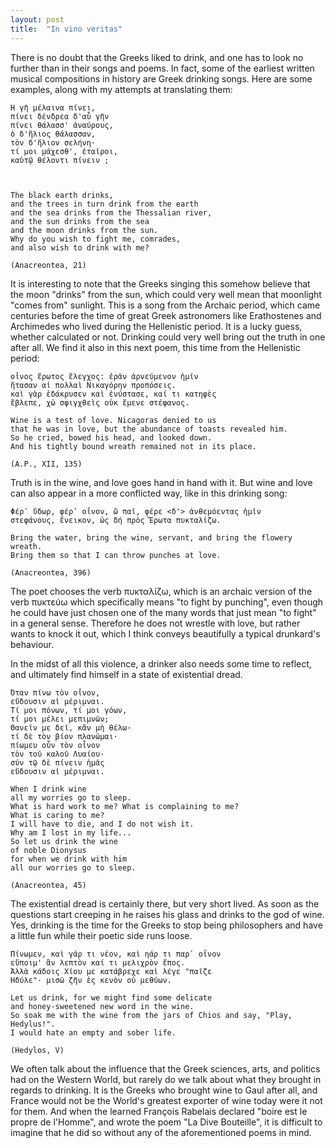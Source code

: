 ```yaml
---
layout: post
title:  "In vino veritas"
---
```


There is no doubt that the Greeks liked to drink, and one has to look no further than in their songs and poems. In fact, some of the earliest written musical compositions in history are Greek drinking songs. Here are some examples, along with my attempts at translating them:

```
Ἡ γῆ μέλαινα πίνει,
πίνει δένδρεα δ'αὖ γῆν
πίνει θάλασσ' ἀναύρους,
ὁ δ'ἥλιος θάλασσαν,
τὸν δ'ἥλιον σελήνη·
τί μοι μάχεσθ', ἑταῖροι,
καὐτῷ θέλοντι πίνειν ;



The black earth drinks,
and the trees in turn drink from the earth
and the sea drinks from the Thessalian river,
and the sun drinks from the sea
and the moon drinks from the sun.
Why do you wish to fight me, comrades,
and also wish to drink with me?

(Anacreontea, 21)
```
It is interesting to note that the Greeks singing this somehow believe that the moon "drinks" from the sun, which could very well mean that moonlight "comes from" sunlight. This is a song from the Archaic period, which came centuries before the time of great Greek astronomers like Erathostenes and Archimedes who lived during the Hellenistic period. It is a lucky guess, whether calculated or not. Drinking could very well bring out the truth in one after all. We find it also in this next poem, this time from the Hellenistic period:
```
οἶνος ἔρωτος ἔλεγχος: ἐρᾶν ἀρνεύμενον ἡμῖν
ἤτασαν αἱ πολλαὶ Νικαγόρην προπόσεις.
καὶ γὰρ ἐδάκρυσεν καὶ ἐνύστασε, καί τι κατηφὲς
ἔβλεπε, χὠ σφιγχθεὶς οὐκ ἔμενε στέφανος. 

Wine is a test of love. Nicagoras denied to us
that he was in love, but the abundance of toasts revealed him.
So he cried, bowed his head, and looked down.
And his tightly bound wreath remained not in its place.

(A.P., XII, 135)
```
Truth is in the wine, and love goes hand in hand with it. But wine and love can also appear in a more conflicted way, like in this drinking song:

```
Φέρʹ ὕδωρ, φέρʹ οἶνον, ὤ παῖ, φέρε <δ'> ἀνθεμόεντας ἡμῖν
στεφάνους, ἔνεικον, ὡς δή πρὸς Ἔρωτα πυκταλίζω.

Bring the water, bring the wine, servant, and bring the flowery wreath. 
Bring them so that I can throw punches at love.

(Anacreontea, 396)
```
The poet chooses the verb πυκταλίζω, which is an archaic version of the verb πυκτεύω which specifically means "to fight by punching", even though he could have just chosen one of the many words that just mean "to fight" in a general sense. Therefore he does not wrestle with love, but rather wants to knock it out, which I think conveys beautifully a typical drunkard's behaviour.

In the midst of all this violence, a drinker also needs some time to reflect, and ultimately find himself in a state of existential dread.

```
Ὅταν πίνω τὸν οἶνον,
εὕδουσιν αἱ μέριμναι.
Τί μοι πόνων, τί μοι γόων,
τί μοι μέλει μεπιμνῶν;
Θανεῖν με δεῖ, κἄν μὴ θέλω·
τί δὲ τὸν βίον πλανῶμαι·
πίωμευ οὖν τὸν οἶνον
τὸν τοῦ καλοῦ Λυαίου·
σύν τῷ δὲ πίνειν ἡμᾶς
εὕδουσιν αἱ μέριμναι.

When I drink wine
all my worries go to sleep.
What is hard work to me? What is complaining to me?
What is caring to me?
I will have to die, and I do not wish it.
Why am I lost in my life...
So let us drink the wine
of noble Dionysus
for when we drink with him
all our worries go to sleep.

(Anacreontea, 45)
```
The existential dread is certainly there, but very short lived. As soon as the questions start creeping in he raises his glass and drinks to the god of wine. Yes, drinking is the time for the Greeks to stop being philosophers and have a little fun while their poetic side runs loose.

```
Πίνωμεν, καὶ γάρ τι νέον, καὶ ηάρ τι παρʹ οἶνον
εὕποιμ' ἂν λεπτὸν καί τι μελιχρὸν ἔπος.
Ἀλλὰ κάδοις Χίου με κατάβρεχε καὶ λέγε "παῖζε
Ἡδύλε"· μισῶ ζῆν ἐς κενὸν οὐ μεθύων.

Let us drink, for we might find some delicate
and honey-sweetened new word in the wine.
So soak me with the wine from the jars of Chios and say, "Play, Hedylus!".
I would hate an empty and sober life.

(Hedylos, V)
```
We often talk about the influence that the Greek sciences, arts, and politics had on the Western World, but rarely do we talk about what they brought in regards to drinking. It is the Greeks who brought wine to Gaul after all, and France would not be the World's greatest exporter of wine today were it not for them. And when the learned François Rabelais declared "boire est le propre de l'Homme", and wrote the poem "La Dive Bouteille", it is difficult to imagine that he did so without any of the aforementioned poems in mind.